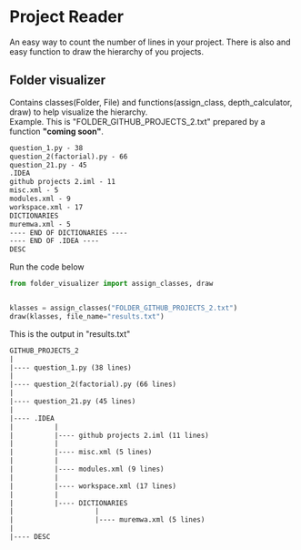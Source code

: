 # Project Reader
An easy way to count the number of lines in your project. 
There is also and easy function to draw the hierarchy of you projects.

## Folder visualizer 
Contains classes(Folder, File) and functions(assign_class, depth_calculator, draw) to help visualize the hierarchy.  
Example. This is "FOLDER_GITHUB_PROJECTS_2.txt" prepared by a function __"coming soon"__.  

```txt
question_1.py - 38  
question_2(factorial).py - 66  
question_21.py - 45  
.IDEA  
github projects 2.iml - 11  
misc.xml - 5  
modules.xml - 9  
workspace.xml - 17  
DICTIONARIES  
muremwa.xml - 5  
---- END OF DICTIONARIES ----  
---- END OF .IDEA ----  
DESC   
```
Run the code below
```python
from folder_visualizer import assign_classes, draw


klasses = assign_classes("FOLDER_GITHUB_PROJECTS_2.txt")
draw(klasses, file_name="results.txt")

```
This is the output in "results.txt"
```txt
GITHUB_PROJECTS_2
|
|---- question_1.py (38 lines)
|
|---- question_2(factorial).py (66 lines)
|
|---- question_21.py (45 lines)
|
|---- .IDEA
|          |
|          |---- github projects 2.iml (11 lines)
|          |
|          |---- misc.xml (5 lines)
|          |
|          |---- modules.xml (9 lines)
|          |
|          |---- workspace.xml (17 lines)
|          |
|          |---- DICTIONARIES
|                    |
|                    |---- muremwa.xml (5 lines)
|
|---- DESC

```